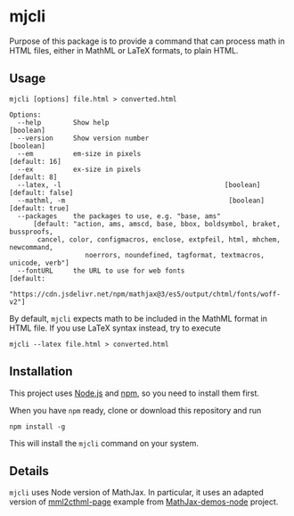 # mjcli

Purpose of this package is to provide a command that can process math in HTML
files, either in MathML or LaTeX formats, to plain HTML.

## Usage

    mjcli [options] file.html > converted.html
    
    Options:
      --help        Show help                                              [boolean]
      --version     Show version number                                    [boolean]
      --em          em-size in pixels                                  [default: 16]
      --ex          ex-size in pixels                                   [default: 8]
      --latex, -l                                         [boolean] [default: false]
      --mathml, -m                                         [boolean] [default: true]
      --packages    the packages to use, e.g. "base, ams"
          [default: "action, ams, amscd, base, bbox, boldsymbol, braket, bussproofs,
           cancel, color, configmacros, enclose, extpfeil, html, mhchem, newcommand,
                       noerrors, noundefined, tagformat, textmacros, unicode, verb"]
      --fontURL     the URL to use for web fonts                           [default:
            "https://cdn.jsdelivr.net/npm/mathjax@3/es5/output/chtml/fonts/woff-v2"]

By default, `mjcli` expects math to be included in the MathML format in HTML file. 
If you use LaTeX syntax instead, try to execute

    mjcli --latex file.html > converted.html


## Installation

This project uses [Node.js](ihttps://nodejs.org/en/) and
[npm](https://docs.npmjs.com/downloading-and-installing-node-js-and-npm), so
you need to install them first. 

When you have `npm` ready, clone or download this repository and run

    npm install -g

This will install the `mjcli` command on your system.


## Details

`mjcli` uses Node version of MathJax. In particular, it uses an adapted version of 
[mml2cthml-page](https://github.com/mathjax/MathJax-demos-node/blob/master/direct/mml2chtml-page)
example from [MathJax-demos-node](https://github.com/mathjax/MathJax-demos-node) project.
